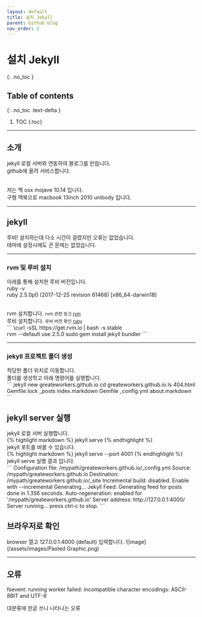 ```yaml
---
layout: default
title: 설치 Jekyll
parent: Github blog
nav_order: 2
---
```


# 설치 Jekyll
{: .no_toc }

## Table of contents
{: .no_toc .text-delta }

1. TOC
{:toc}

---

## 소개

jekyll 로컬 서버와 연동하여 블로그를 만듭니다.<br>
github에 올려 서비스합니다.<br><br>

저는 맥 osx mojave 10.14 입니다.<br>
구형 맥북으로 macbook 13inch 2010 unibody 입니다.<br>

---

## jekyll

루비! 설치하는데 다소 시간이 걸렸지만 오류는 없었습니다.<br>
테마에 설정시에도 큰 문제는 없었습니다.<br>


---

### rvm 및 루비 설치

아래를 통해 설치한 루비 버전입니다.<br>
ruby -v<br>
ruby 2.5.0p0 (2017-12-25 revision 61468) [x86_64-darwin18]<br>
<br>

<div class="code-example" markdown="1">
rvm 설치합니다. <small>rvm 관련 링크 <a href="https://rvm.io">rvm</a></small><br>
루비 설치합니다. <small>루비 버전 확인 <a href="https://www.ruby-lang.org/ko/downloads/">ruby</a>
</small>
</div>
```
\curl -sSL https://get.rvm.io | bash -s stable<br>
rvm --default use 2.5.0
sudo gem install jekyll bundler
```
<br>

---

### jekyll 프로젝트 폴더 생성


<div class="code-example" markdown="1">
적당한 폴더 위치로 이동합니다.<br>
폴더를 생성학고 아래 명령어를 실행합니다.
</div>
```
jekyll new greateworkers.github.io
cd greateworkers.github.io
ls
404.html	Gemfile.lock	_posts		index.markdown
Gemfile		_config.yml	about.markdown
```

<br>



## jekyll server 실행


<div class="code-example" markdown="1">
jekyll 로컬 서버 실행합니다.
</div>
{% highlight markdown %}
jekyll serve
{% endhighlight %}
<br>


<div class="code-example" markdown="1">
jekyll 포트를 바꿀 수 있습니다.
</div>
{% highlight markdown %}
jekyll serve --port 4001
{% endhighlight %}
<br>

<div class="code-example" markdown="1">
jekyll serve 실행 결과 입니다.
</div>
```
Configuration file: /mypath/greateworkers.github.io/_config.yml
            Source: /mypath/greateworkers.github.io
       Destination: /mypath/greateworkers.github.io/_site
 Incremental build: disabled. Enable with --incremental
      Generating... 
       Jekyll Feed: Generating feed for posts
                    done in 1.356 seconds.
 Auto-regeneration: enabled for '/mypath/greateworkers.github.io'
    Server address: http://127.0.0.1:4000/
  Server running... press ctrl-c to stop.
```
<br>


## 브라우저로 확인
browser 열고 127.0.0.1:4000 (default) 입력합니다.
![image](/assets/images/Pasted Graphic.png)


---

## 오류
fsevent: running worker failed: incompatible character encodings: ASCII-8BIT and UTF-8

대분류에 한글 쓰니 나타나는 오류